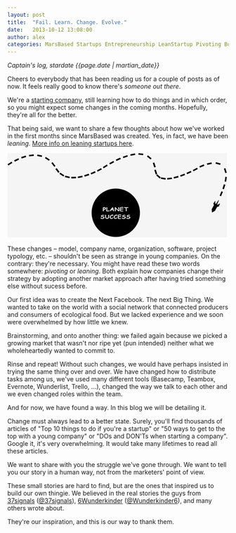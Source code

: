 ```yaml
---
layout: post
title:  "Fail. Learn. Change. Evolve."
date:   2013-10-12 13:08:00
author: alex
categories: MarsBased Startups Entrepreneurship LeanStartup Pivoting Business Pivoting
---
```


*Captain's log, stardate {{page.date | martian_date}}*

Cheers to everybody that has been reading us for a couple of posts as of now. It feels really good to know there's *someone out there*.

We're a <a href="http://marsbased.com/blog/2013/09/07/take-offs-and-landings" title="Our first blog post" target="_blank">starting company</a>, still learning how to do things and in which order, so you might expect some changes in the coming months. Hopefully, they're all for the better.

<!--more-->

That being said, we want to share a few thoughts about how we've worked in the first months since MarsBased was created. Yes, in fact, we have been *leaning*. <a href="http://en.wikipedia.org/wiki/Lean_Startup" title="Wikipedia definition of lean startup" target="_blank">More info on leaning startups here</a>.

<img src="/images/blog/post3.png" alt="Planet Success" title="Planet Success" class="img-center img-responsive" />

These changes – model, company name, organization, software, project typology, etc. – shouldn't be seen as strange in young companies. On the contrary: they're necessary. You might have read these two words somewhere: <i>pivoting</i> or <i>leaning</i>. Both explain how companies change their strategy by adopting another market approach after having tried something else without sucess before.

Our first idea was to create the Next Facebook. The next Big Thing. We wanted to take on the world with a social network that connected producers and consumers of ecological food. But we lacked experience and we soon were overwhelmed by how little we knew.

Brainstorming, and onto another thing: we failed again because we picked a growing market that wasn't nor ripe yet (pun intended) neither what we wholeheartedly wanted to commit to.

Rinse and repeat! Without such changes, we would have perhaps insisted in trying the same thing over and over. We have changed how to distribute tasks among us, we've used many different tools (Basecamp, Teambox, Evernote, Wunderlist, Trello, ...), changed the way we talk to each other and we even changed roles within the team.

And for now, we have found a way. In this blog we will be detailing it.

Change must always lead to a better state. Surely, you'll find thousands of articles of "Top 10 things to do if you're a startup" or "50 ways to get to the top with a young company" or "DOs and DON'Ts when starting a company". Google it, it's very overwhelming. It would take many lifetimes to read all these articles.

We want to share with you the struggle we've gone through. We want to tell you our story in a human way, not from the marketers' point of view.

These small stories are hard to find, but are the ones that inspired us to build our own thingie. We believed in the real stories the guys from <a href="http://37signals.com" title="37signals" target="_blank">37signals</a> (<a href="https://twitter.com/37signals" title="37signals on Twitter" target="_blank">@37signals</a>), <a href="http://www.6wunderkinder.com/" title="6Wunderkinder" target="_blank">6Wunderkinder</a> (<a href="https://twitter.com/6Wunderkinder" title="6Wunderkinder on Twitter" target="_blank">@Wunderkinder6</a>), and many others wrote about.

They're our inspiration, and this is our way to thank them.


